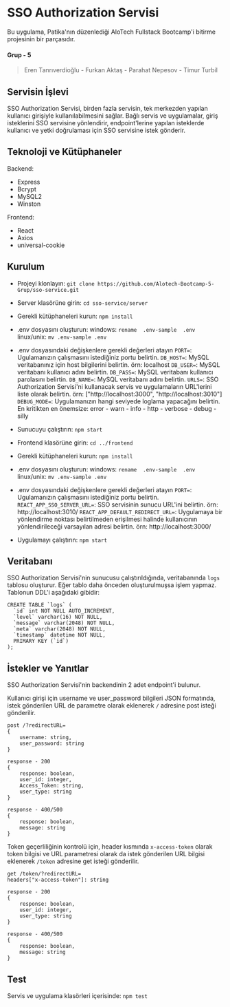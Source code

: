 # SSO Authorization Servisi

Bu uygulama, Patika'nın düzenlediği AloTech Fullstack Bootcamp'i bitirme projesinin bir parçasıdır.

#### Grup - 5
> Eren Tanrıverdioğlu - Furkan Aktaş - Parahat Nepesov - Timur Turbil

## Servisin İşlevi
SSO Authorization Servisi, birden fazla servisin, tek merkezden yapılan kullanıcı girişiyle kullanılabilmesini sağlar. Bağlı servis ve uygulamalar, giriş isteklerini SSO servisine yönlendirir, endpoint'lerine yapılan isteklerde kullanıcı ve yetki doğrulaması için SSO servisine istek gönderir.

## Teknoloji ve Kütüphaneler
Backend:
- Express
- Bcrypt
- MySQL2
- Winston

Frontend:
- React
- Axios
- universal-cookie

## Kurulum

- Projeyi klonlayın:
`git clone https://github.com/Alotech-Bootcamp-5-Grup/sso-service.git`

- Server klasörüne girin:
`cd sso-service/server`

- Gerekli kütüphaneleri kurun:
`npm install`

- .env dosyasını oluşturun:
windows: `rename  .env-sample  .env`
linux/unix: `mv .env-sample .env`

- .env dosyasındaki değişkenlere gerekli değerleri atayın
`PORT=`: Ugulamanızın çalışmasını istediğiniz portu belirtin.
`DB_HOST=`: MySQL veritabanınız için host bilgilerini belirtin. örn: localhost
`DB_USER=`: MySQL veritabanı kullanıcı adını belirtin.
`DB_PASS=`: MySQL veritabanı kullanıcı parolasını belirtin.
`DB_NAME=`: MySQL veritabanı adını belirtin.
`URLS=`: SSO Authorization Servisi'ni kullanacak servis ve uygulamaların URL'lerini liste olarak belirtin. örn:  ["http://localhost:3000", "http://localhost:3010"]
`DEBUG_MODE=`: Uygulamanızın hangi seviyede loglama yapacağını belirtin. En kritikten en önemsize: error - warn - info - http - verbose - debug - silly

- Sunucuyu çalıştırın:
`npm start`

- Frontend klasörüne girin:
`cd ../frontend`

- Gerekli kütüphaneleri kurun:
`npm install`

- .env dosyasını oluşturun:
windows: `rename  .env-sample  .env`
linux/unix: `mv .env-sample .env`

- .env dosyasındaki değişkenlere gerekli değerleri atayın
`PORT=`: Ugulamanızın çalışmasını istediğiniz portu belirtin.
`REACT_APP_SSO_SERVER_URL=`: SSO servisinin sunucu URL'ini belirtin. örn: http://localhost:3010/
`REACT_APP_DEFAULT_REDIRECT_URL=`: Uygulamaya bir yönlendirme noktası belirtilmeden erişilmesi halinde kullanıcının yönlendirileceği varsayılan adresi belirtin. örn: http://localhost:3000/

- Uygulamayı çalıştırın:
`npm start`

## Veritabanı

SSO Authorization Servisi'nin sunucusu çalıştırıldığında, veritabanında `logs` tablosu oluşturur. Eğer tablo daha önceden oluşturulmuşsa işlem yapmaz. Tablonun DDL'i aşağıdaki gibidir:
```
CREATE TABLE `logs` (
  `id` int NOT NULL AUTO_INCREMENT,
  `level` varchar(16) NOT NULL,
  `message` varchar(2048) NOT NULL,
  `meta` varchar(2048) NOT NULL,
  `timestamp` datetime NOT NULL,
  PRIMARY KEY (`id`)
);
```

## İstekler ve Yanıtlar

SSO Authorization Servisi'nin backendinin 2 adet endpoint'i bulunur.

Kullanıcı girişi için username ve user_password bilgileri JSON formatında, istek gönderilen URL de parametre olarak eklenerek `/` adresine post isteği gönderilir.
```
post /?redirectURL=
{
    username: string,
    user_password: string
}

response - 200
{
    response: boolean,
    user_id: integer,
    Access_Token: string,
    user_type: string
}

response - 400/500
{
    response: boolean,
    message: string
}
```

Token geçerliliğinin kontrolü için, header kısmında `x-access-token` olarak token bilgisi ve URL parametresi olarak da istek gönderilen URL bilgisi eklenerek `/token` adresine get isteği gönderilir.
```
get /token/?redirectURL=
headers["x-access-token"]: string

response - 200
{
    response: boolean,
    user_id: integer,
    user_type: string
}

response - 400/500
{
    response: boolean,
    message: string
}
```

## Test

Servis ve uygulama klasörleri içerisinde:
`npm test`
